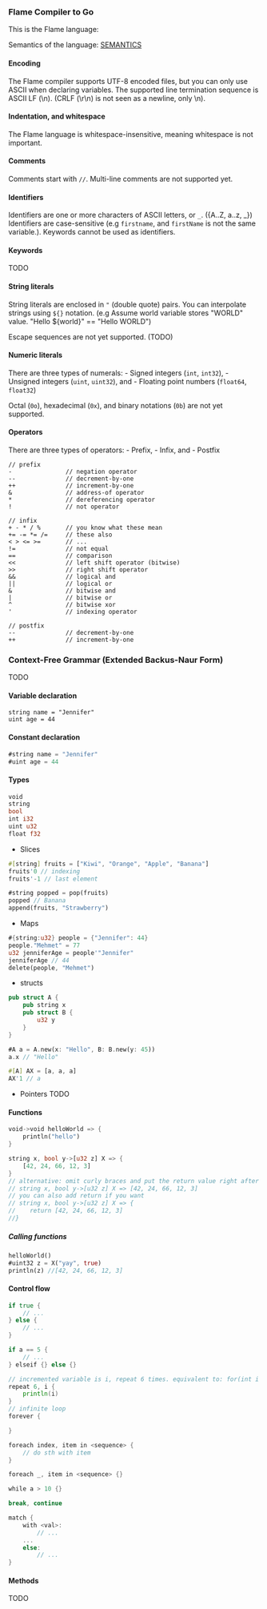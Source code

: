 ### Flame Compiler to Go

This is the Flame language:

Semantics of the language: [SEMANTICS](SEMANTICS.md)

#### Encoding
The Flame compiler supports UTF-8 encoded files, but you can only use ASCII when declaring variables.
The supported line termination sequence is ASCII LF (\n). (CRLF (\r\n) is not seen as a newline, only \n).

#### Indentation, and whitespace
The Flame language is whitespace-insensitive, meaning whitespace is not important. 

#### Comments
Comments start with ```//```. Multi-line comments are not supported yet.

#### Identifiers
Identifiers are one or more characters of ASCII letters, or ```_```. ({A..Z, a..z, _})
Identifiers are case-sensitive (e.g ```firstname```, and ```firstName``` is not the same variable.).
Keywords cannot be used as identifiers.

#### Keywords 
TODO

#### String literals
String literals are enclosed in ```"``` (double quote) pairs. You can interpolate strings using ```${}``` notation. (e.g Assume world variable stores "WORLD" value. "Hello ${world}" == "Hello WORLD")

Escape sequences are not yet supported. (TODO)

#### Numeric literals
There are three types of numerals: 
    - Signed integers (```int```, ```int32```),
    - Unsigned integers (```uint```, ```uint32```), and
    - Floating point numbers (```float64```, ```float32```)

Octal (```0o```), hexadecimal (```0x```), and binary notations (```0b```) are not yet supported.

#### Operators
There are three types of operators:
    - Prefix,
    - Infix, and
    - Postfix
```
// prefix
-               // negation operator
--              // decrement-by-one
++              // increment-by-one
&               // address-of operator
*               // dereferencing operator
!               // not operator

// infix
+ - * / %       // you know what these mean
+= -= *= /=     // these also
< > <= >=       // ...
!=              // not equal
==              // comparison
<<              // left shift operator (bitwise)
>>              // right shift operator 
&&              // logical and
||              // logical or
&               // bitwise and
|               // bitwise or 
^               // bitwise xor
'               // indexing operator

// postfix
--              // decrement-by-one
++              // increment-by-one
```

### Context-Free Grammar (Extended Backus-Naur Form)

TODO

#### Variable declaration
```
string name = "Jennifer"
uint age = 44
```
#### Constant declaration
```go
#string name = "Jennifer"
#uint age = 44
```
#### Types
```rust
void
string
bool
int i32
uint u32
float f32
```
- Slices
```rust
#[string] fruits = ["Kiwi", "Orange", "Apple", "Banana"]
fruits'0 // indexing
fruits'-1 // last element

#string popped = pop(fruits)
popped // Banana
append(fruits, "Strawberry")
```
- Maps
```rust
#{string:u32} people = {"Jennifer": 44}
people."Mehmet" = 77
u32 jenniferAge = people'"Jennifer" 
jenniferAge // 44
delete(people, "Mehmet")
```
- structs
```rust
pub struct A {
    pub string x
    pub struct B {
        u32 y
    }
}

#A a = A.new(x: "Hello", B: B.new(y: 45))
a.x // "Hello"

#[A] AX = [a, a, a]
AX'1 // a
```
- Pointers
TODO

#### Functions
```rust
void->void helloWorld => {
    println("hello")
}

string x, bool y->[u32 z] X => {
    [42, 24, 66, 12, 3]
}
// alternative: omit curly braces and put the return value right after '=>'
// string x, bool y->[u32 z] X => [42, 24, 66, 12, 3]
// you can also add return if you want
// string x, bool y->[u32 z] X => {
//    return [42, 24, 66, 12, 3]
//}
```
##### Calling functions
```rust
helloWorld()
#uint32 z = X("yay", true)
println(z) //[42, 24, 66, 12, 3]
```

#### Control flow
```go
if true {
    // ...
} else {
    // ...
}

if a == 5 {
    // ...
} elseif {} else {}

// incremented variable is i, repeat 6 times. equivalent to: for(int i = 0; i < 6; i++) {//...} in C
repeat 6, i {
    println(i)
}
// infinite loop
forever {

}

foreach index, item in <sequence> {
    // do sth with item
}

foreach _, item in <sequence> {}

while a > 10 {}

break, continue

match {
    with <val>:
        // ...
    ...
    else:
        // ...
}
```

#### Methods

TODO

